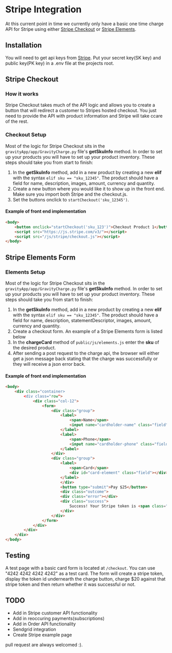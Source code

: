 # Stripe Integration

At this current point in time we currently only have a basic one time charge API for Stripe using
either [Stripe Checkout](https://stripe.com/docs/payments/checkout) or [Stripe Elements](https://stripe.com/docs/stripe-js).

## Installation

You will need to get api keys from [Stripe](https://stripe.com).  Put your secret key(SK key) and public key(PK key) in a .env file at the projects root.

## Stripe Checkout

### How it works

Stripe Checkout takes much of the API logic and allows you to create a button that will redirect a customer to Stripes hosted checkout.  You just need to provide the API with product information and Stripe will take ccare of the rest.

### Checkout Setup

Most of the logic for Stripe Checkout sits in the `gravityApp/app/GravityCharge.py` file's **getSkuInfo**
method.  In order to set up your products you will have to set up your product inventory.  These steps should take you from start to finish:

1. In the **getSkuInfo** method, add in a new product by creating a new **elif** with the syntax `elif sku == "sku_12345"`.  The product should have a field for name, description, images, amount, currency and quantity.
2. Create a new button where you would like it to show up in the front end.  Make sure you import both Stripe and the checkout.js.
3. Set the buttons onclick to `startCheckout('sku_12345')`.

#### Example of front end implementation

```html
<body>
    <button onclick="startCheckout('sku_123')">Checkout Product 1</button>
    <script src="https://js.stripe.com/v3/"></script>
    <script src="/js/stripe/checkout.js"></script>
</body>
```

## Stripe Elements Form

### Elements Setup

Most of the logic for Stripe Checkout sits in the `gravityApp/app/GravityCharge.py` file's **getSkuInfo**
method.  In order to set up your products you will have to set up your product inventory.  These steps should take you from start to finish:

1. In the **getSkuInfo** method, add in a new product by creating a new **elif** with the syntax `elif sku == "sku_12345"`.  The product should have a field for name, description, statementDescriptor, images, amount, currency and quantity.
2. Create a checkout form.  An example of a Stripe Elements form is listed below
3. In the **chargeCard** method of `public/js/elements.js` enter the **sku** of the desired product.
4. After sending a post request to the charge api, the browser will either get a json message back stating that the charge was successfully or they will receive a json error back.

#### Example of front end implementation

```html
<body>
    <div class="container>
        <div class="row">
            <div class="col-12">
                <form>
                    <div class="group">
                        <label>
                            <span>Name</span>
                            <input name="cardholder-name" class="field" placeholder="Jane Doe" />
                        </label>
                        <label>
                            <span>Phone</span>
                            <input name="cardholder-phone" class="field" placeholder="(123) 456-7890" type="tel" />
                        </label>
                    </div>
                    <div class="group">
                        <label>
                            <span>Card</span>
                            <div id="card-element" class="field"></div>
                        </label>
                        </div>
                        <button type="submit">Pay $25</button>
                        <div class="outcome">
                        <div class="error"></div>
                        <div class="success">
                            Success! Your Stripe token is <span class="token"></span>
                        </div>
                    </div>
                </form>
            </div>
        </div>
    </div>
</body>
```

## Testing

A test page with a basic card form is located at `/checkout`.  You can use "4242 4242 4242 4242" as a test card.  The form will create a stripe token, display the token id undernearth the charge button, charge $20 against that stripe token and then return whether it was successful or not.

## TODO

- Add in Stripe customer API functionality
- Add in reoccuring payments(subscriptions)
- Add in Order API functionality
- Sendgrid integration
- Create Stripe example page

pull request are always welcomed :).
